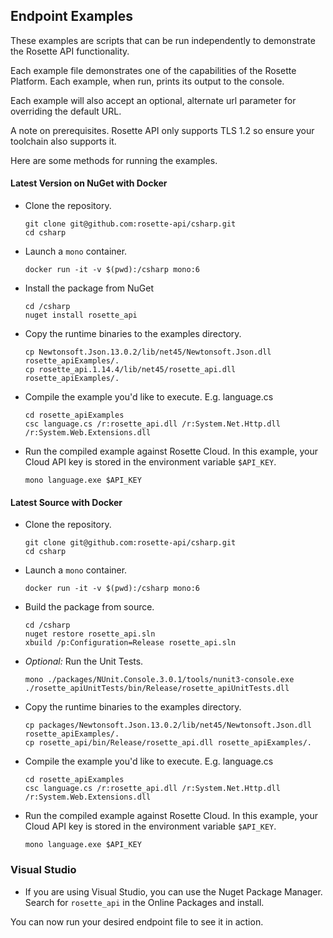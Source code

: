 ## Endpoint Examples
These examples are scripts that can be run independently to demonstrate the Rosette API functionality.

Each example file demonstrates one of the capabilities of the Rosette Platform. Each example, when run, prints its output to the console.

Each example will also accept an optional, alternate url parameter for overriding the default URL.

A note on prerequisites.  Rosette API only supports TLS 1.2 so ensure your toolchain also supports it.

Here are some methods for running the examples.

#### Latest Version on NuGet with Docker
- Clone the repository.
  ```
  git clone git@github.com:rosette-api/csharp.git
  cd csharp
  ```
- Launch a `mono` container.
  ```
  docker run -it -v $(pwd):/csharp mono:6
  ```
- Install the package from NuGet
  ```
  cd /csharp
  nuget install rosette_api
  ``` 
- Copy the runtime binaries to the examples directory.
  ```
  cp Newtonsoft.Json.13.0.2/lib/net45/Newtonsoft.Json.dll rosette_apiExamples/.
  cp rosette_api.1.14.4/lib/net45/rosette_api.dll rosette_apiExamples/.
  ```
- Compile the example you'd like to execute.  E.g. language.cs
  ```
  cd rosette_apiExamples
  csc language.cs /r:rosette_api.dll /r:System.Net.Http.dll /r:System.Web.Extensions.dll
  ```
- Run the compiled example against Rosette Cloud.  In this example, your Cloud API key is stored in the environment variable `$API_KEY`.
  ```
  mono language.exe $API_KEY
  ```

#### Latest Source with Docker
- Clone the repository.
  ```
  git clone git@github.com:rosette-api/csharp.git
  cd csharp
  ```
- Launch a `mono` container.
  ```
  docker run -it -v $(pwd):/csharp mono:6
  ```
- Build the package from source.
  ```
  cd /csharp
  nuget restore rosette_api.sln
  xbuild /p:Configuration=Release rosette_api.sln
  ```
- _Optional:_ Run the Unit Tests.
  ```
  mono ./packages/NUnit.Console.3.0.1/tools/nunit3-console.exe ./rosette_apiUnitTests/bin/Release/rosette_apiUnitTests.dll
  ```
- Copy the runtime binaries to the examples directory.
  ```
  cp packages/Newtonsoft.Json.13.0.2/lib/net45/Newtonsoft.Json.dll rosette_apiExamples/.
  cp rosette_api/bin/Release/rosette_api.dll rosette_apiExamples/.
  ```
- Compile the example you'd like to execute.  E.g. language.cs
  ```
  cd rosette_apiExamples
  csc language.cs /r:rosette_api.dll /r:System.Net.Http.dll /r:System.Web.Extensions.dll
  ```
- Run the compiled example against Rosette Cloud.  In this example, your Cloud API key is stored in the environment variable `$API_KEY`.
  ```
  mono language.exe $API_KEY
  ```

### Visual Studio
- If you are using Visual Studio, you can use the Nuget Package Manager.  Search for `rosette_api` in the Online Packages and install.

You can now run your desired endpoint file to see it in action.

